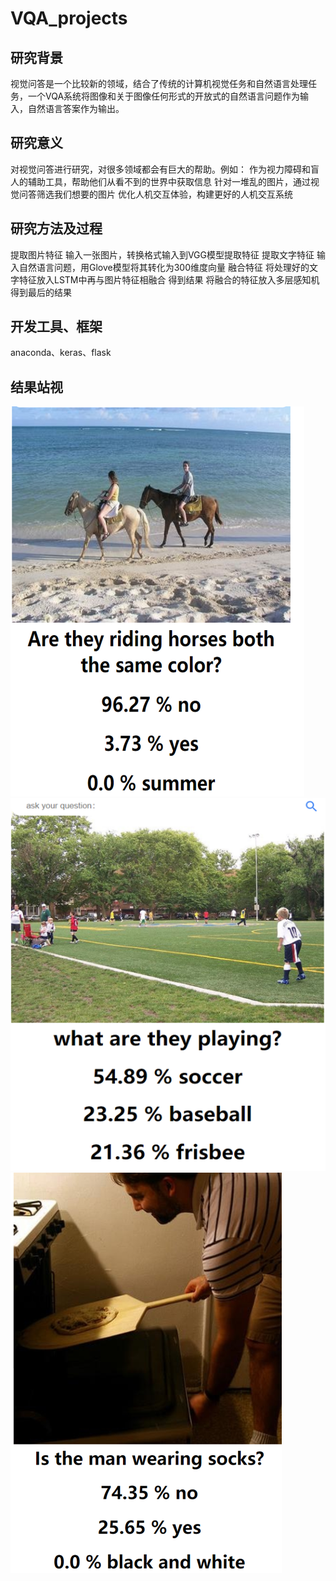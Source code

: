 # VQA_projects

## 研究背景
视觉问答是一个比较新的领域，结合了传统的计算机视觉任务和自然语言处理任务，一个VQA系统将图像和关于图像任何形式的开放式的自然语言问题作为输入，自然语言答案作为输出。

## 研究意义
对视觉问答进行研究，对很多领域都会有巨大的帮助。例如：
作为视力障碍和盲人的辅助工具，帮助他们从看不到的世界中获取信息
针对一堆乱的图片，通过视觉问答筛选我们想要的图片
优化人机交互体验，构建更好的人机交互系统

## 研究方法及过程
提取图片特征 输入一张图片，转换格式输入到VGG模型提取特征
提取文字特征 输入自然语言问题，用Glove模型将其转化为300维度向量
融合特征     将处理好的文字特征放入LSTM中再与图片特征相融合
得到结果     将融合的特征放入多层感知机得到最后的结果

## 开发工具、框架
anaconda、keras、flask

## 结果站视
![horse](https://github.com/cxf396469029/VQA_project/raw/master/%E5%9B%BE%E7%89%872.png)
![ball](https://github.com/cxf396469029/VQA_project/raw/master/%E5%9B%BE%E7%89%873.png)
![socks](https://github.com/cxf396469029/VQA_project/raw/master/%E5%9B%BE%E7%89%874.png)
